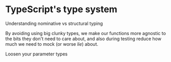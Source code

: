 # TypeScript's type system

Understanding nominative vs structural typing

By avoiding using big clunky types, we make our functions more agnostic to the bits they don't need to care about, and also during testing reduce how much we need to mock (or worse _lie_) about.

Loosen your parameter types
